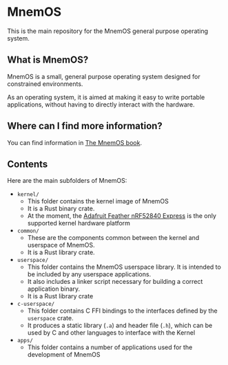 # MnemOS

This is the main repository for the MnemOS general purpose operating system.

## What is MnemOS?

MnemOS is a small, general purpose operating system designed for constrained environments.

As an operating system, it is aimed at making it easy to write portable applications, without having to directly interact with the hardware.

## Where can I find more information?

You can find information in [The MnemOS book](https://mnemos.jamesmunns.com).

## Contents

Here are the main subfolders of MnemOS:

* `kernel/`
    * This folder contains the kernel image of MnemOS
    * It is a Rust binary crate.
    * At the moment, the [Adafruit Feather nRF52840 Express] is the only supported kernel hardware platform
* `common/`
    * These are the components common between the kernel and userspace of MnemOS.
    * It is a Rust library crate.
* `userspace/`
    * This folder contains the MnemOS userspace library. It is intended to be included by any userspace applications.
    * It also includes a linker script necessary for building a correct application binary.
    * It is a Rust library crate
* `c-userspace/`
    * This folder contains C FFI bindings to the interfaces defined by the `userspace` crate.
    * It produces a static library (`.a`) and header file (`.h`), which can be used by C and other languages to interface with the Kernel
* `apps/`
    * This folder contains a number of applications used for the development of MnemOS

[Adafruit Feather nRF52840 Express]: https://www.adafruit.com/product/4062
